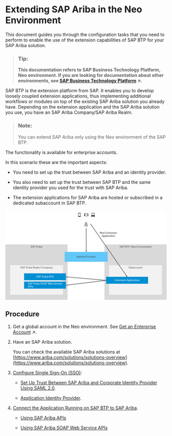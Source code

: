 <!-- loiob418c61f501f41f798d68d7396991f50 -->

# Extending SAP Ariba in the Neo Environment

This document guides you through the configuration tasks that you need to perform to enable the use of the extension capabilities of SAP BTP for your SAP Ariba solution.

> ### Tip:  
> **This documentation refers to SAP Business Technology Platform, Neo environment. If you are looking for documentation about other environments, see [SAP Business Technology Platform](https://help.sap.com/viewer/65de2977205c403bbc107264b8eccf4b/Cloud/en-US/6a2c1ab5a31b4ed9a2ce17a5329e1dd8.html "SAP Business Technology Platform (SAP BTP) is an integrated offering comprised of four technology portfolios: database and data management, application development and integration, analytics, and intelligent technologies. The platform offers users the ability to turn data into business value, compose end-to-end business processes, and build and extend SAP applications quickly.") :arrow_upper_right:.**



SAP BTP is the extension platform from SAP. It enables you to develop loosely coupled extension applications, thus implementing additional workflows or modules on top of the existing SAP Ariba solution you already have. Depending on the extension application and the SAP Ariba solution you use, you have an SAP Ariba Company/SAP Ariba Realm.

> ### Note:  
> You can extend SAP Ariba only using the Neo environment of the SAP BTP.

The functionality is available for enterprise accounts.

In this scenario these are the important aspects:

-   You need to set up the trust between SAP Ariba and an identity provider.

-   You also need to set up the trust between SAP BTP and the same identity provider you used for the trust with SAP Ariba.

-   The extension applications for SAP Ariba are hosted or subscribed in a dedicated subaccount in SAP BTP.


![](images/Ariba_and_SAP_CP_3c516e8.png)



<a name="loiob418c61f501f41f798d68d7396991f50__section_pvm_t54_11b"/>

## Procedure

1.  Get a global account in the Neo environment. See [Get an Enterprise Account](https://help.sap.com/viewer/65de2977205c403bbc107264b8eccf4b/Cloud/en-US/d61c2819034b48e68145c45c36acba6e.html#loio82f9ff522f754e26ae89e0cd7ec7aa11 "To use an enterprise account, you can either purchase a customer account, join the partner program to purchase a partner account, or self-register for an enterprise account to try out free tier service plans.") :arrow_upper_right:.

2.  Have an SAP Ariba solution.

    You can check the available SAP Ariba solutions at [https://www.ariba.com/solutions/solutions-overview](https://www.ariba.com/solutions/solutions-overview).

3.  [Configure Single Sign-On \(SSO\)](configure-single-sign-on-sso-aeca2d4.md):

    -   [Set Up Trust Between SAP Ariba and Corporate Identity Provider Using SAML 2.0](set-up-trust-between-sap-ariba-and-corporate-identity-provider-using-saml-2-0-3108789.md).

    -   [Application Identity Provider](https://help.sap.com/viewer/65de2977205c403bbc107264b8eccf4b/Cloud/en-US/dc618538d97610148155d97dcd123c24.html).


4.  [Connect the Application Running on SAP BTP to SAP Ariba](connect-the-application-running-on-sap-btp-to-sap-ariba-94918b6.md).

    -   [Using SAP Ariba APIs](using-sap-ariba-apis-3804226.md)


    -   [Using SAP Ariba SOAP Web Service APIs](using-sap-ariba-soap-web-service-apis-7d75a46.md)



